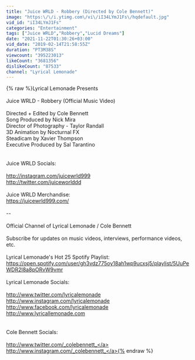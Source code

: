 ```yaml
---
title: "Juice WRLD - Robbery (Directed by Cole Bennett)"
image: "https:\/\/i.ytimg.com\/vi\/iI34LYmJ1Fs\/hqdefault.jpg"
vid_id: "iI34LYmJ1Fs"
categories: "Entertainment"
tags: ["Juice WRLD","Robbery","Lucid Dreams"]
date: "2021-11-22T01:30:26+03:00"
vid_date: "2019-02-14T21:58:55Z"
duration: "PT3M38S"
viewcount: "395223013"
likeCount: "3681356"
dislikeCount: "87533"
channel: "Lyrical Lemonade"
---
```

{% raw %}Lyrical Lemonade Presents<br /><br />Juice WRLD - Robbery (Official Music Video)<br /><br />Directed + Edited by Cole Bennett<br />Song Produced by Nick Mira<br />Director of Photography - Taylor Randall<br />3D Animation by Nocturnal FX<br />Steadicam by Xavier Thompson<br />Executive Produced by Sal Tarantino<br /><br /><br />Juice WRLD Socials:<br /><br /><a rel="nofollow" target="blank" href="http://instagram.com/juicewrld999">http://instagram.com/juicewrld999</a><br /><a rel="nofollow" target="blank" href="http://twitter.com/juiceworlddd">http://twitter.com/juiceworlddd</a><br /><br />Juice WRLD Merchandise:<br /><a rel="nofollow" target="blank" href="https://juicewrld999.com/">https://juicewrld999.com/</a><br /><br />--<br /><br />Official Channel of Lyrical Lemonade / Cole Bennett<br /><br />Subscribe for updates on music videos, interviews, performance videos, etc.<br /><br />Lyrical Lemonade's Hot 25 Spotify Playlist:<br /><a rel="nofollow" target="blank" href="https://open.spotify.com/user/gh3vdz775oy18ah1wp9ucxsj5/playlist/5UuPeWDR2I8a8pORvW9vmr">https://open.spotify.com/user/gh3vdz775oy18ah1wp9ucxsj5/playlist/5UuPeWDR2I8a8pORvW9vmr</a><br /><br />Lyrical Lemonade Socials:<br /><br /><a rel="nofollow" target="blank" href="http://www.twitter.com/lyricalemonade">http://www.twitter.com/lyricalemonade</a><br /><a rel="nofollow" target="blank" href="http://www.instagram.com/lyricalemonade">http://www.instagram.com/lyricalemonade</a><br /><a rel="nofollow" target="blank" href="http://www.facebook.com/lyricalemonade">http://www.facebook.com/lyricalemonade</a><br /><a rel="nofollow" target="blank" href="http://www.lyricallemonade.com">http://www.lyricallemonade.com</a><br /><br /><br />Cole Bennett Socials:<br /><br /><a rel="nofollow" target="blank" href="http://www.twitter.com/_colebennett_">http://www.twitter.com/_colebennett_</a><br /><a rel="nofollow" target="blank" href="http://www.instagram.com/_colebennett_">http://www.instagram.com/_colebennett_</a>{% endraw %}
